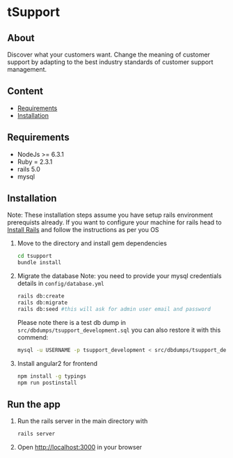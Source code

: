 # tSupport

## About
Discover what your customers want. Change the meaning of customer support by adapting to the best industry standards of customer support management.

## Content
- [Requirements](#requirements)
- [Installation](#installation)

## Requirements

- NodeJs >= 6.3.1
- Ruby = 2.3.1
- rails 5.0
- mysql



## Installation

Note: These installation steps assume you have setup rails environment prerequists already. If you want to configure your machine for rails head to [Install Rails](http://railsapps.github.io/installing-rails.html)
and follow the instructions as per you OS

1. Move to the directory and install gem dependencies
    ```bash
    cd tsupport
    bundle install
    ```

2. Migrate the database
Note: you need to provide your mysql credentials details in `config/database.yml`
    ```bash
    rails db:create
    rails db:migrate
    rails db:seed #this will ask for admin user email and password
    ```
    Please note there is a test db dump in `src/dbdumps/tsupport_development.sql`
    you can also restore it with this commend: 
    ```bash
    mysql -u USERNAME -p tsupport_development < src/dbdumps/tsupport_development.sql
    `````
3. Install angular2 for frontend

    ```bash
    npm install -g typings
    npm run postinstall
    ```

## Run the app

1. Run the rails server in the main directory with
    ```bash
    rails server
    ```

2. Open [http://localhost:3000](http://localhost:3000) in your browser
